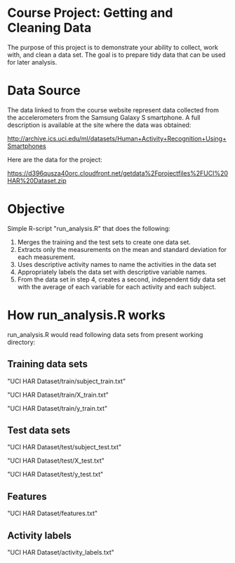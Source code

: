 Course Project: Getting and Cleaning Data
============

The purpose of this project is to demonstrate your ability to collect, work with, and clean a data set. The goal is to prepare tidy data that can be used for later analysis.

Data Source
===========
The data linked to from the course website represent data collected from the accelerometers from the Samsung Galaxy S smartphone. A full description is available at the site where the data was obtained: 

http://archive.ics.uci.edu/ml/datasets/Human+Activity+Recognition+Using+Smartphones 

Here are the data for the project: 

https://d396qusza40orc.cloudfront.net/getdata%2Fprojectfiles%2FUCI%20HAR%20Dataset.zip 

Objective
====
Simple R-script "run_analysis.R" that does the following:

  1. Merges the training and the test sets to create one data set.
  2. Extracts only the measurements on the mean and standard deviation for each measurement. 
  3. Uses descriptive activity names to name the activities in the data set
  4. Appropriately labels the data set with descriptive variable names. 
  5. From the data set in step 4, creates a second, independent tidy data set with the average of each variable for each activity and each subject.


How run_analysis.R works
=========
run_analysis.R would read following data sets from present working directory:

Training data sets
--------------
"UCI HAR Dataset/train/subject_train.txt"  

"UCI HAR Dataset/train/X_train.txt"

"UCI HAR Dataset/train/y_train.txt" 


Test data sets
--------------
"UCI HAR Dataset/test/subject_test.txt"

"UCI HAR Dataset/test/X_test.txt"

"UCI HAR Dataset/test/y_test.txt" 

Features 
--------------
"UCI HAR Dataset/features.txt"

Activity labels
--------------

"UCI HAR Dataset/activity_labels.txt"
